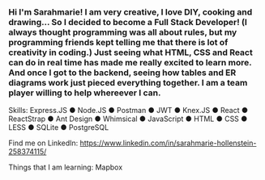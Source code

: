 ### Hi I'm Sarahmarie! I am very creative, I love DIY, cooking and drawing... So I decided to become a Full Stack Developer! (I always thought programming was all about rules, but my programming friends kept telling me that there is lot of creativity in coding.)  Just seeing what HTML, CSS and React can do in real time has made me really excited to learn more. And once I got to the backend, seeing how tables and ER diagrams work just pieced everything together. I am a team player willing to help whereever I can.

Skills:
Express.JS	●	Node.JS	●	Postman	●	JWT	●	Knex.JS ● React	●	ReactStrap	●	Ant Design	●	Whimsical	●	JavaScript ● HTML	●	CSS	●	LESS	●	SQLite	●	PostgreSQL


Find me on LinkedIn: https://www.linkedin.com/in/sarahmarie-hollenstein-258374115/

Things that I am learning:  Mapbox



